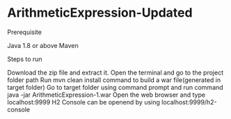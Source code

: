 # ArithmeticExpression-Updated

Prerequisite

Java 1.8 or above
Maven

Steps to run

Download the zip file and extract it.
Open the terminal and go to the project folder path
Run mvn clean install command to build a war file(generated in target folder)
Go to target folder using command prompt and run command java -jar ArithmeticExpression-1.war
Open the web browser and type localhost:9999
H2 Console can be openend by using localhost:9999/h2-console
